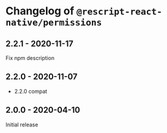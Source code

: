 # Changelog of `@rescript-react-native/permissions`

## 2.2.1 - 2020-11-17

Fix npm description

## 2.2.0 - 2020-11-07

- 2.2.0 compat

## 2.0.0 - 2020-04-10

Initial release
